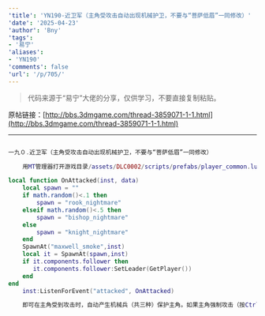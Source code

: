 ```yaml
---
'title': 'YN190-近卫军（主角受攻击自动出现机械护卫，不要与“菩萨低眉”一同修改）'
'date': '2025-04-23'
'author': 'Bny'
'tags':
- '易宁'
'aliases':
- 'YN190'
'comments': false
'url': '/p/705/'
---
```


> 代码来源于“易宁”大佬的分享，仅供学习，不要直接复制粘贴。

原帖链接：[http://bbs.3dmgame.com/thread-3859071-1-1.html](http://bbs.3dmgame.com/thread-3859071-1-1.html)

---

```lua  

一九０.近卫军（主角受攻击自动出现机械护卫，不要与“菩萨低眉”一同修改）

	用MT管理器打开游戏目录/assets/DLC0002/scripts/prefabs/player_common.lua文件，在inst.Transform:SetFourFaced()的下一行插入以下内容：

local function OnAttacked(inst, data)
	local spawn = ""
	if math.random()<.1 then
		spawn = "rook_nightmare"
	elseif math.random()<.5 then
		spawn = "bishop_nightmare"
	else
		spawn = "knight_nightmare"
	end
	SpawnAt("maxwell_smoke",inst)
	local it = SpawnAt(spawn,inst)
	if it.components.follower then
	   it.components.follower:SetLeader(GetPlayer())
	end
end
	inst:ListenForEvent("attacked", OnAttacked)

	即可在主角受到攻击时，自动产生机械兵（共三种）保护主角。如果主角强制攻击（按Ctrl + 鼠标左键）其中一个机械兵，则其他机械兵会帮主角清理门户

```  

